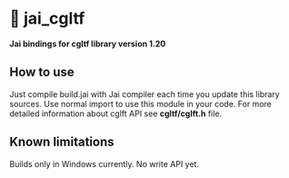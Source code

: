 # :diamond_shape_with_a_dot_inside: jai_cgltf
**Jai bindings for cgltf library version 1.20**

## How to use
Just compile build.jai with Jai compiler each time you update this library sources. Use normal import to use this module in your code. For more detailed information about cglft API see **cgltf/cglft.h** file.

## Known limitations
Builds only in Windows currently. No write API yet.

